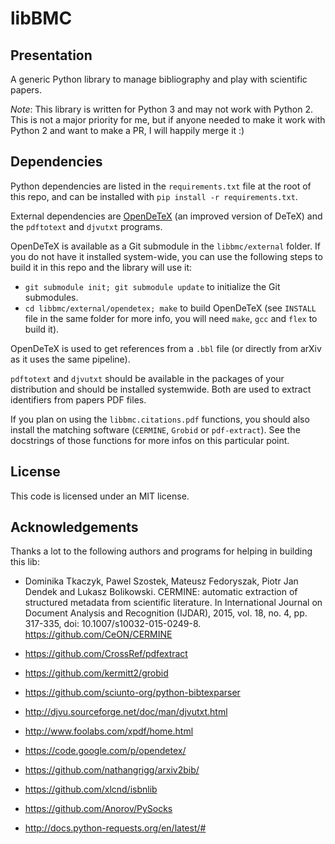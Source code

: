 libBMC
======

## Presentation

A generic Python library to manage bibliography and play with scientific
papers.


_Note_: This library is written for Python 3 and may not work with Python 2.
This is not a major priority for me, but if anyone needed to make it work with
Python 2 and want to make a PR, I will happily merge it :)


## Dependencies

Python dependencies are listed in the `requirements.txt` file at the root of
this repo, and can be installed with `pip install -r requirements.txt`.


External dependencies are [OpenDeTeX](https://code.google.com/p/opendetex/)
(an improved version of DeTeX) and the `pdftotext` and `djvutxt` programs.


OpenDeTeX is available as a Git submodule in the `libbmc/external` folder. If
you do not have it installed system-wide, you can use the following steps to
build it in this repo and the library will use it:

* `git submodule init; git submodule update` to initialize the Git submodules.
* `cd libbmc/external/opendetex; make` to build OpenDeTeX (see `INSTALL` file
  in the same folder for more info, you will need `make`, `gcc` and `flex` to
  build it).

OpenDeTeX is used to get references from a `.bbl` file (or directly from arXiv
as it uses the same pipeline).


`pdftotext` and `djvutxt` should be available in the packages of your
distribution and should be installed systemwide. Both are used to extract
identifiers from papers PDF files.


If you plan on using the `libbmc.citations.pdf` functions, you should also
install the matching software (`CERMINE`, `Grobid` or `pdf-extract`). See the
docstrings of those functions for more infos on this particular point.


## License

This code is licensed under an MIT license.


## Acknowledgements

Thanks a lot to the following authors and programs for helping in building
this lib:

* Dominika Tkaczyk, Pawel Szostek, Mateusz Fedoryszak, Piotr Jan Dendek and
Lukasz Bolikowski.
CERMINE: automatic extraction of structured metadata from scientific
literature.
In International Journal on Document Analysis and Recognition (IJDAR), 2015,
vol. 18, no. 4, pp. 317-335, doi: 10.1007/s10032-015-0249-8.
https://github.com/CeON/CERMINE

* https://github.com/CrossRef/pdfextract

* https://github.com/kermitt2/grobid

* https://github.com/sciunto-org/python-bibtexparser

* http://djvu.sourceforge.net/doc/man/djvutxt.html

* http://www.foolabs.com/xpdf/home.html

* https://code.google.com/p/opendetex/

* https://github.com/nathangrigg/arxiv2bib/

* https://github.com/xlcnd/isbnlib

* https://github.com/Anorov/PySocks

* http://docs.python-requests.org/en/latest/#
